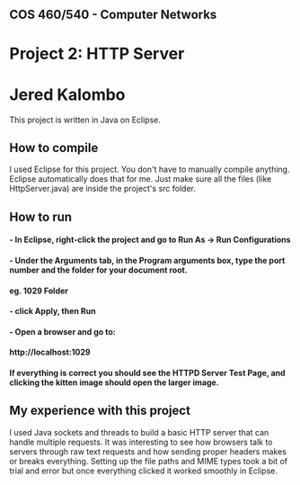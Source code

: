 ## COS 460/540 - Computer Networks
# Project 2: HTTP Server

# Jered Kalombo

This project is written in Java on Eclipse.

## How to compile

I used Eclipse for this project. You don't have to manually compile anything. Eclipse automatically does that for me. Just make sure all the files (like HttpServer.java) are inside the project's src folder.

## How to run

#### - In Eclipse, right-click the project and go to Run As -> Run Configurations
#### - Under the Arguments tab, in the Program arguments box, type the port number and the folder for your document root.
#### eg. 1029 Folder
#### - click Apply, then Run
#### - Open a browser and go to: 
#### http://localhost:1029
#### If everything is correct you should see the HTTPD Server Test Page, and clicking the kitten image should open the larger image. 

## My experience with this project

I used Java sockets and threads to build a basic HTTP server that can handle multiple requests. It was interesting to see how browsers talk to servers through raw text requests and how sending proper headers makes or breaks everything. Setting up the file paths and MIME types took a bit of trial and error but once everything clicked it worked smoothly in Eclipse. 
